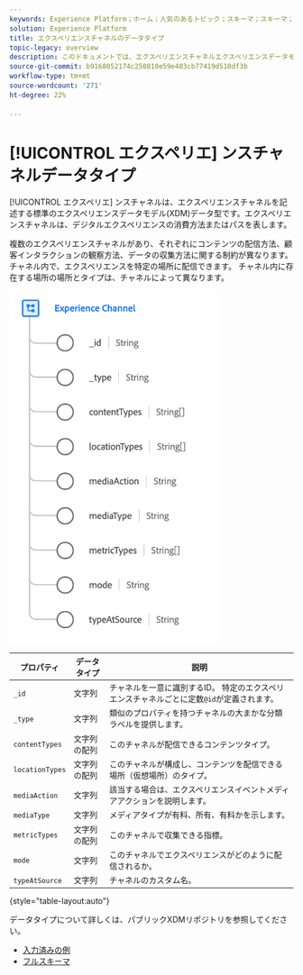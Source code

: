 ```yaml
---
keywords: Experience Platform；ホーム；人気のあるトピック；スキーマ；スキーマ；XDM；フィールド；スキーマ；スキーマ；Webページの詳細；データ型；データ型；データ型；Webページ
solution: Experience Platform
title: エクスペリエンスチャネルのデータタイプ
topic-legacy: overview
description: このドキュメントでは、エクスペリエンスチャネルエクスペリエンスデータモデル(XDM)データタイプの概要を説明します。
source-git-commit: b9168052174c250810e59e403cb77419d510df3b
workflow-type: tm+mt
source-wordcount: '271'
ht-degree: 22%

---
```


# [!UICONTROL エクスペリエ] ンスチャネルデータタイプ

[!UICONTROL エクスペリエ] ンスチャネルは、エクスペリエンスチャネルを記述する標準のエクスペリエンスデータモデル(XDM)データ型です。エクスペリエンスチャネルは、デジタルエクスペリエンスの消費方法またはパスを表します。

複数のエクスペリエンスチャネルがあり、それぞれにコンテンツの配信方法、顧客インタラクションの観察方法、データの収集方法に関する制約が異なります。 チャネル内で、エクスペリエンスを特定の場所に配信できます。 チャネル内に存在する場所の場所とタイプは、チャネルによって異なります。

![](../images/data-types/experience-channel.png)

| プロパティ | データタイプ | 説明 |
| --- | --- | --- |
| `_id` | 文字列 | チャネルを一意に識別するID。 特定のエクスペリエンスチャネルごとに定数`@id`が定義されます。 |
| `_type` | 文字列 | 類似のプロパティを持つチャネルの大まかな分類ラベルを提供します。 |
| `contentTypes` | 文字列の配列 | このチャネルが配信できるコンテンツタイプ。 |
| `locationTypes` | 文字列の配列 | このチャネルが構成し、コンテンツを配信できる場所（仮想場所）のタイプ。 |
| `mediaAction` | 文字列 | 該当する場合は、エクスペリエンスイベントメディアアクションを説明します。 |
| `mediaType` | 文字列 | メディアタイプが有料、所有、有料かを示します。 |
| `metricTypes` | 文字列の配列 | このチャネルで収集できる指標。 |
| `mode` | 文字列 | このチャネルでエクスペリエンスがどのように配信されるか。 |
| `typeAtSource` | 文字列 | チャネルのカスタム名。 |

{style=&quot;table-layout:auto&quot;}

データタイプについて詳しくは、パブリックXDMリポジトリを参照してください。

* [入力済みの例](https://github.com/adobe/xdm/blob/master/components/datatypes/channels/channel.example.1.json)
* [フルスキーマ](https://github.com/adobe/xdm/blob/master/components/datatypes/channels/channel.schema.json)
